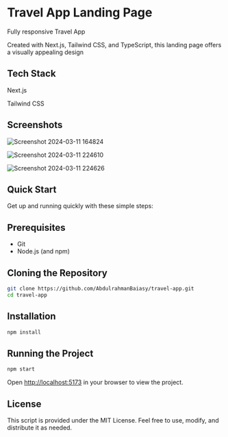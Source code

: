 # Travel App Landing Page 
Fully responsive Travel App 

Created with Next.js, Tailwind CSS, and TypeScript, this landing page offers a visually appealing design

## Tech Stack
Next.js

Tailwind CSS


## Screenshots
![Screenshot 2024-03-11 164824](https://github.com/AbdulrahmanBaiasy/travel-app/assets/120198640/2ae9ab49-63c8-40e9-b09a-f72019e4591e)

![Screenshot 2024-03-11 224610](https://github.com/AbdulrahmanBaiasy/travel-app/assets/120198640/e41c5c10-f6dd-4618-acf6-011bdfb5c4e4)

![Screenshot 2024-03-11 224626](https://github.com/AbdulrahmanBaiasy/travel-app/assets/120198640/6e2d23d8-ed88-4aca-8c2b-b554d5181c7d)


## Quick Start 
Get up and running quickly with these simple steps:

## Prerequisites
 
* Git
* Node.js (and npm)

## Cloning the Repository

```bash
git clone https://github.com/AbdulrahmanBaiasy/travel-app.git
cd travel-app
```

## Installation

```bash
npm install
```

## Running the Project

```bash
npm start
```



Open [http://localhost:5173](http://localhost:5173) in your browser to view the project.


## License

This script is provided under the MIT License. Feel free to use, modify, and distribute it as needed.
